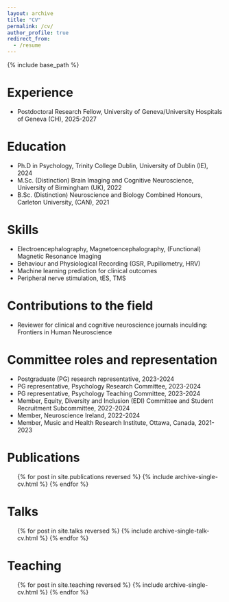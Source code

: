 ```yaml
---
layout: archive
title: "CV"
permalink: /cv/
author_profile: true
redirect_from:
  - /resume
---
```


{% include base_path %}

Experience
======
* Postdoctoral Research Fellow, University of Geneva/University Hospitals of Geneva (CH), 2025-2027
  
Education
======
* Ph.D in Psychology, Trinity College Dublin, University of Dublin (IE), 2024
* M.Sc. (Distinction) Brain Imaging and Cognitive Neuroscience, University of Birmingham (UK), 2022
* B.Sc. (Distinction) Neuroscience and Biology Combined Honours, Carleton University, (CAN), 2021
  
Skills
======
* Electroencephalography, Magnetoencephalography, (Functional) Magnetic Resonance Imaging
* Behaviour and Physiological Recording (GSR, Pupillometry, HRV)
* Machine learning prediction for clinical outcomes
* Peripheral nerve stimulation, tES, TMS

Contributions to the field
======
* Reviewer for clinical and cognitive neuroscience journals inculding: Frontiers in Human Neuroscience
  
Committee roles and representation
======
* Postgraduate (PG) research representative, 2023-2024
* PG representative, Psychology Research Committee, 2023-2024
* PG representative, Psychology Teaching Committee, 2023-2024
* Member, Equity, Diversity and Inclusion (EDI) Committee and Student Recruitment Subcommittee, 2022-2024
* Member, Neuroscience Ireland, 2022-2024
* Member, Music and Health Research Institute, Ottawa, Canada, 2021-2023

Publications
======
  <ul>{% for post in site.publications reversed %}
    {% include archive-single-cv.html %}
  {% endfor %}</ul>
  
Talks
======
  <ul>{% for post in site.talks reversed %}
    {% include archive-single-talk-cv.html  %}
  {% endfor %}</ul>
  
Teaching
======
  <ul>{% for post in site.teaching reversed %}
    {% include archive-single-cv.html %}
  {% endfor %}</ul>

